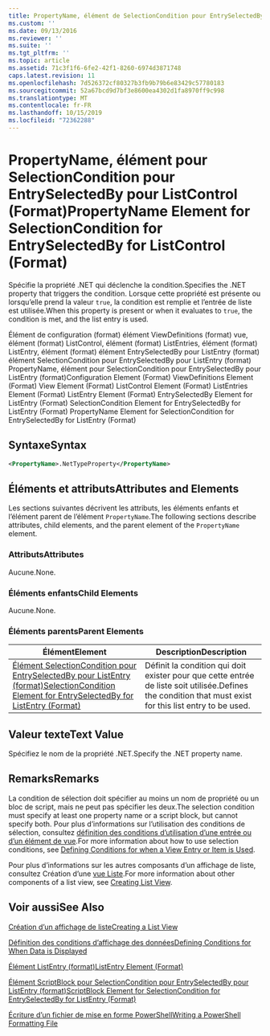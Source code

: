 ```yaml
---
title: PropertyName, élément de SelectionCondition pour EntrySelectedBy pour ListControl (format) | Microsoft Docs
ms.custom: ''
ms.date: 09/13/2016
ms.reviewer: ''
ms.suite: ''
ms.tgt_pltfrm: ''
ms.topic: article
ms.assetid: 71c3f1f6-6fe2-42f1-8260-6974d3871748
caps.latest.revision: 11
ms.openlocfilehash: 7d526372cf80327b3fb9b79b6e83429c57780183
ms.sourcegitcommit: 52a67bcd9d7bf3e8600ea4302d1fa8970ff9c998
ms.translationtype: MT
ms.contentlocale: fr-FR
ms.lasthandoff: 10/15/2019
ms.locfileid: "72362288"
---
```

# <a name="propertyname-element-for-selectioncondition-for-entryselectedby-for-listcontrol-format"></a><span data-ttu-id="1fbe7-102">PropertyName, élément pour SelectionCondition pour EntrySelectedBy pour ListControl (Format)</span><span class="sxs-lookup"><span data-stu-id="1fbe7-102">PropertyName Element for SelectionCondition for EntrySelectedBy for ListControl (Format)</span></span>

<span data-ttu-id="1fbe7-103">Spécifie la propriété .NET qui déclenche la condition.</span><span class="sxs-lookup"><span data-stu-id="1fbe7-103">Specifies the .NET property that triggers the condition.</span></span> <span data-ttu-id="1fbe7-104">Lorsque cette propriété est présente ou lorsqu’elle prend la valeur `true`, la condition est remplie et l’entrée de liste est utilisée.</span><span class="sxs-lookup"><span data-stu-id="1fbe7-104">When this property is present or when it evaluates to `true`, the condition is met, and the list entry is used.</span></span>

<span data-ttu-id="1fbe7-105">Élément de configuration (format) élément ViewDefinitions (format) vue, élément (format) ListControl, élément (format) ListEntries, élément (format) ListEntry, élément (format) élément EntrySelectedBy pour ListEntry (format) élément SelectionCondition pour EntrySelectedBy pour ListEntry (format) PropertyName, élément pour SelectionCondition pour EntrySelectedBy pour ListEntry (format)</span><span class="sxs-lookup"><span data-stu-id="1fbe7-105">Configuration Element (Format) ViewDefinitions Element (Format) View Element (Format) ListControl Element (Format) ListEntries Element (Format) ListEntry Element (Format) EntrySelectedBy Element for ListEntry (Format) SelectionCondition Element for EntrySelectedBy for ListEntry (Format) PropertyName Element for SelectionCondition for EntrySelectedBy for ListEntry (Format)</span></span>

## <a name="syntax"></a><span data-ttu-id="1fbe7-106">Syntaxe</span><span class="sxs-lookup"><span data-stu-id="1fbe7-106">Syntax</span></span>

```xml
<PropertyName>.NetTypeProperty</PropertyName>
```

## <a name="attributes-and-elements"></a><span data-ttu-id="1fbe7-107">Éléments et attributs</span><span class="sxs-lookup"><span data-stu-id="1fbe7-107">Attributes and Elements</span></span>

<span data-ttu-id="1fbe7-108">Les sections suivantes décrivent les attributs, les éléments enfants et l’élément parent de l’élément `PropertyName`.</span><span class="sxs-lookup"><span data-stu-id="1fbe7-108">The following sections describe attributes, child elements, and the parent element of the `PropertyName` element.</span></span>

### <a name="attributes"></a><span data-ttu-id="1fbe7-109">Attributs</span><span class="sxs-lookup"><span data-stu-id="1fbe7-109">Attributes</span></span>

<span data-ttu-id="1fbe7-110">Aucune.</span><span class="sxs-lookup"><span data-stu-id="1fbe7-110">None.</span></span>

### <a name="child-elements"></a><span data-ttu-id="1fbe7-111">Éléments enfants</span><span class="sxs-lookup"><span data-stu-id="1fbe7-111">Child Elements</span></span>

<span data-ttu-id="1fbe7-112">Aucune.</span><span class="sxs-lookup"><span data-stu-id="1fbe7-112">None.</span></span>

### <a name="parent-elements"></a><span data-ttu-id="1fbe7-113">Éléments parents</span><span class="sxs-lookup"><span data-stu-id="1fbe7-113">Parent Elements</span></span>

|<span data-ttu-id="1fbe7-114">Élément</span><span class="sxs-lookup"><span data-stu-id="1fbe7-114">Element</span></span>|<span data-ttu-id="1fbe7-115">Description</span><span class="sxs-lookup"><span data-stu-id="1fbe7-115">Description</span></span>|
|-------------|-----------------|
|[<span data-ttu-id="1fbe7-116">Élément SelectionCondition pour EntrySelectedBy pour ListEntry (format)</span><span class="sxs-lookup"><span data-stu-id="1fbe7-116">SelectionCondition Element for EntrySelectedBy for ListEntry (Format)</span></span>](./selectioncondition-element-for-entryselectedby-for-listcontrol-format.md)|<span data-ttu-id="1fbe7-117">Définit la condition qui doit exister pour que cette entrée de liste soit utilisée.</span><span class="sxs-lookup"><span data-stu-id="1fbe7-117">Defines the condition that must exist for this list entry to be used.</span></span>|

## <a name="text-value"></a><span data-ttu-id="1fbe7-118">Valeur texte</span><span class="sxs-lookup"><span data-stu-id="1fbe7-118">Text Value</span></span>

<span data-ttu-id="1fbe7-119">Spécifiez le nom de la propriété .NET.</span><span class="sxs-lookup"><span data-stu-id="1fbe7-119">Specify the .NET property name.</span></span>

## <a name="remarks"></a><span data-ttu-id="1fbe7-120">Remarks</span><span class="sxs-lookup"><span data-stu-id="1fbe7-120">Remarks</span></span>

<span data-ttu-id="1fbe7-121">La condition de sélection doit spécifier au moins un nom de propriété ou un bloc de script, mais ne peut pas spécifier les deux.</span><span class="sxs-lookup"><span data-stu-id="1fbe7-121">The selection condition must specify at least one property name or a script block, but cannot specify both.</span></span> <span data-ttu-id="1fbe7-122">Pour plus d’informations sur l’utilisation des conditions de sélection, consultez [définition des conditions d’utilisation d’une entrée ou d’un élément de vue](./defining-conditions-for-displaying-data.md).</span><span class="sxs-lookup"><span data-stu-id="1fbe7-122">For more information about how to use selection conditions, see [Defining Conditions for when a View Entry or Item is Used](./defining-conditions-for-displaying-data.md).</span></span>

<span data-ttu-id="1fbe7-123">Pour plus d’informations sur les autres composants d’un affichage de liste, consultez Création d’une [vue Liste](./creating-a-list-view.md).</span><span class="sxs-lookup"><span data-stu-id="1fbe7-123">For more information about other components of a list view, see [Creating List View](./creating-a-list-view.md).</span></span>

## <a name="see-also"></a><span data-ttu-id="1fbe7-124">Voir aussi</span><span class="sxs-lookup"><span data-stu-id="1fbe7-124">See Also</span></span>

[<span data-ttu-id="1fbe7-125">Création d’un affichage de liste</span><span class="sxs-lookup"><span data-stu-id="1fbe7-125">Creating a List View</span></span>](./creating-a-list-view.md)

[<span data-ttu-id="1fbe7-126">Définition des conditions d’affichage des données</span><span class="sxs-lookup"><span data-stu-id="1fbe7-126">Defining Conditions for When Data is Displayed</span></span>](./defining-conditions-for-displaying-data.md)

[<span data-ttu-id="1fbe7-127">Élément ListEntry (format)</span><span class="sxs-lookup"><span data-stu-id="1fbe7-127">ListEntry Element (Format)</span></span>](./listentry-element-for-listcontrol-format.md)

[<span data-ttu-id="1fbe7-128">Élément ScriptBlock pour SelectionCondition pour EntrySelectedBy pour ListEntry (format)</span><span class="sxs-lookup"><span data-stu-id="1fbe7-128">ScriptBlock Element for SelectionCondition for EntrySelectedBy for ListEntry (Format)</span></span>](./scriptblock-element-for-selectioncondition-for-entryselectedby-for-listcontrol-format.md)

[<span data-ttu-id="1fbe7-129">Écriture d’un fichier de mise en forme PowerShell</span><span class="sxs-lookup"><span data-stu-id="1fbe7-129">Writing a PowerShell Formatting File</span></span>](./writing-a-powershell-formatting-file.md)
